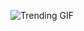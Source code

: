 
<!-- GIF_SECTION -->
![Trending GIF](https://media3.giphy.com/media/v1.Y2lkPThiYjIxNzcyaDYwaWV3NHBndzl1aThsOWUzaDFjamJnbGRjNHl1YTBvdGdtYXZhbSZlcD12MV9naWZzX3NlYXJjaCZjdD1n/ENY5vJgJPEfG3Ym14H/giphy.gif)
<!-- END_GIF_SECTION -->
